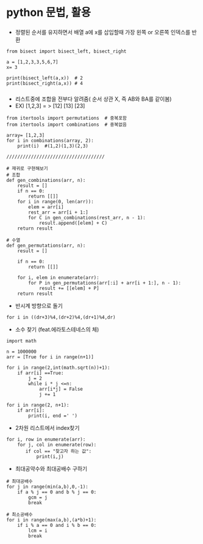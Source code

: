 # python 문법, 활용

### 

- 정렬된 순서를 유지하면서 배열 a에 x를 삽입할때 가장 왼쪽 or 오른쪽 인덱스를 반환
  
```
from bisect import bisect_left, bisect_right

a = [1,2,3,3,5,6,7]
x= 3

print(bisect_left(a,x))  # 2
print(bisect_right(a,x)) # 4

```

###
- 리스트중에 조합을 전부다 알려줌( 순서 상관 X, 즉 AB와 BA를 같이봄)
- EX) [1,2,3]  = > [12] [13] [23]
```
from itertools import permutations  # 중복포함
from itertools import combinations  # 중복없음

array= [1,2,3]
for i in combinations(array, 2):
    print(i)  #(1,2)(1,3)(2,3)

////////////////////////////////////

# 재귀로 구현해보기
# 조합
def gen_combinations(arr, n):
    result = []
    if n == 0:
        return [[]]
    for i in range(0, len(arr)):
        elem = arr[i]
        rest_arr = arr[i + 1:]
        for C in gen_combinations(rest_arr, n - 1):
            result.append([elem] + C)
    return result

# 수열
def gen_permutations(arr, n):
    result = []

    if n == 0:
        return [[]]

    for i, elem in enumerate(arr):
        for P in gen_permutations(arr[:i] + arr[i + 1:], n - 1):
            result += [[elem] + P]
    return result

```


- 반시계 방향으로 돌기
  
```
for i in ((dr+3)%4,(dr+2)%4,(dr+1)%4,dr)

```




- 소수 찾기 (feat.에라토스테네스의 체)
  
```
import math

n = 1000000
arr = [True for i in range(n+1)]

for i in range(2,int(math.sqrt(n))+1):
    if arr[i] ==True:
        j = 2
        while i * j <=n:
            arr[i*j] = False
            j += 1

for i in range(2, n+1):
    if arr[i]:
        print(i, end =' ')
```

- 2차원 리스트에서 index찾기 
  
```
for i, row in enumerate(arr):
    for j, col in enumerate(row):
       if col == "찾고자 하는 값":
           print(i,j)
```

- 최대공약수와 최대공배수 구하기
```
# 최대공배수
for j in range(min(a,b),0,-1):
    if a % j == 0 and b % j == 0:
        gcm = j
        break

# 최소공배수
for i in range(max(a,b),(a*b)+1):
    if i % a == 0 and i % b == 0:
        lcm = i
        break
```
